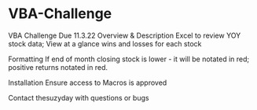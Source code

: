 # VBA-Challenge
VBA Challenge Due 11.3.22
Overview & Description
  Excel to review YOY stock data; View at a glance wins and losses for each stock
  
 Formatting
  If end of month closing stock is lower - it will be notated in red; positive returns notated in red.

Installation
  Ensure access to Macros is approved
  
Contact
  thesuzyday with questions or bugs
